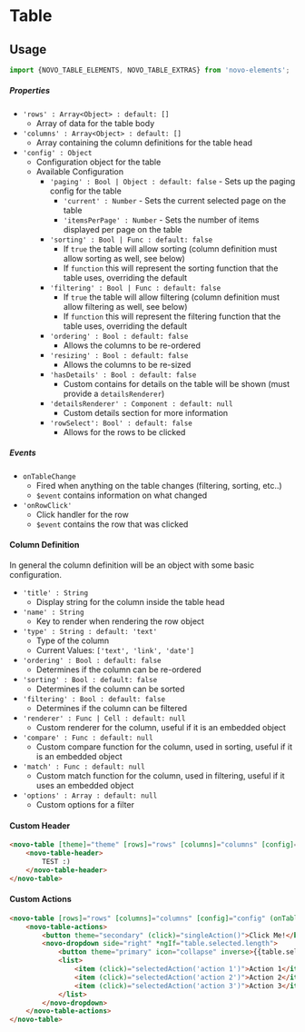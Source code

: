 # Table

## Usage
```javascript
import {NOVO_TABLE_ELEMENTS, NOVO_TABLE_EXTRAS} from 'novo-elements';
```

##### Properties
- `'rows' : Array<Object> : default: []`
    * Array of data for the table body
- `'columns' : Array<Object> : default: []`
    * Array containing the column definitions for the table head
- `'config' : Object`
    * Configuration object for the table
    * Available Configuration
        * `'paging' : Bool | Object : default: false` - Sets up the paging config for the table
            * `'current' : Number` - Sets the current selected page on the table
            * `'itemsPerPage' : Number` - Sets the number of items displayed per page on the table
        * `'sorting' : Bool | Func : default: false`
            * If `true` the table will allow sorting (column definition must allow sorting as well, see below)
            * If `function` this will represent the sorting function that the table uses, overriding the default
        * `'filtering' : Bool | Func : default: false`
            * If `true` the table will allow filtering (column definition must allow filtering as well, see below)
            * If `function` this will represent the filtering function that the table uses, overriding the default
        * `'ordering' : Bool : default: false`
            * Allows the columns to be re-ordered
        * `'resizing' : Bool : default: false`
            * Allows the columns to be re-sized
        * `'hasDetails' : Bool : default: false`
            * Custom contains for details on the table will be shown (must provide a `detailsRenderer`)
        * `'detailsRenderer' : Component : default: null`
            * Custom details section for more information
        * `'rowSelect': Bool' : default: false`
            * Allows for the rows to be clicked

##### Events
- ``onTableChange``
    * Fired when anything on the table changes (filtering, sorting, etc..)
    * `$event` contains information on what changed
- `'onRowClick'`
    * Click handler for the row
    * `$event` contains the row that was clicked

#### Column Definition
In general the column definition will be an object with some basic configuration.

- `'title' : String`
    * Display string for the column inside the table head
- `'name' : String`
    * Key to render when rendering the row object
- `'type' : String : default: 'text'`
    * Type of the column
    * Current Values: `['text', 'link', 'date']`
- `'ordering' : Bool : default: false`
    * Determines if the column can be re-ordered
- `'sorting' : Bool : default: false`
    * Determines if the column can be sorted
- `'filtering' : Bool : default: false`
    * Determines if the column can be filtered
- `'renderer' : Func | Cell : default: null`
    * Custom renderer for the column, useful if it is an embedded object
- `'compare' : Func : default: null`
    * Custom compare function for the column, used in sorting, useful if it is an embedded object
- `'match' : Func : default: null`
    * Custom match function for the column, used in filtering, useful if it uses an embedded object
- `'options' : Array : default: null`
    * Custom options for a filter
    
#### Custom Header

```html
<novo-table [theme]="theme" [rows]="rows" [columns]="columns" [config]="config" (onTableChange)="onTableChange($event)">
    <novo-table-header>
        TEST :)
    </novo-table-header>
</novo-table>
```

#### Custom Actions

```html
<novo-table [rows]="rows" [columns]="columns" [config]="config" (onTableChange)="onTableChange($event)" #table>
    <novo-table-actions>
        <button theme="secondary" (click)="singleAction()">Click Me!</button>
        <novo-dropdown side="right" *ngIf="table.selected.length">
            <button theme="primary" icon="collapse" inverse>{{table.selected.length}} Selected</button>
            <list>
                <item (click)="selectedAction('action 1')">Action 1</item>
                <item (click)="selectedAction('action 2')">Action 2</item>
                <item (click)="selectedAction('action 3')">Action 3</item>
            </list>
        </novo-dropdown>
    </novo-table-actions>
</novo-table>
```
